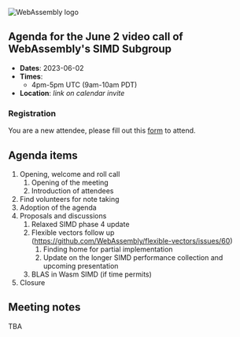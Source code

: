![WebAssembly logo](/images/WebAssembly.png)

## Agenda for the June 2 video call of WebAssembly's SIMD Subgroup

- **Dates**: 2023-06-02
- **Times**:
    - 4pm-5pm UTC (9am-10am PDT)
- **Location**: *link on calendar invite*

### Registration

You are a new attendee, please fill out this [form](https://forms.gle/9eB2ZYaziPEcTJabA) to attend.

## Agenda items

1. Opening, welcome and roll call
    1. Opening of the meeting
    1. Introduction of attendees
1. Find volunteers for note taking
1. Adoption of the agenda
1. Proposals and discussions
    1. Relaxed SIMD phase 4 update
    1. Flexible vectors follow up (https://github.com/WebAssembly/flexible-vectors/issues/60)
        1. Finding home for partial implementation
        1. Update on the longer SIMD performance collection and upcoming presentation
    1. BLAS in Wasm SIMD (if time permits)
1. Closure

## Meeting notes

TBA


